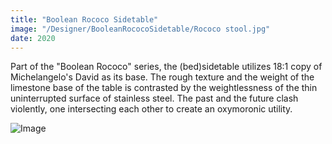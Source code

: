 ```yaml
---
title: "Boolean Rococo Sidetable"
image: "/Designer/BooleanRococoSidetable/Rococo stool.jpg"
date: 2020
---
```


Part of the "Boolean Rococo" series, the (bed)sidetable utilizes 18:1 copy of Michelangelo's David as its base.
The rough texture and the weight of the limestone base of the table is contrasted by the weightlessness of the thin uninterrupted surface of stainless steel. The past and the future clash violently, one intersecting each other to create an oxymoronic utility.

![Image](/Designer/BooleanRococoSidetable/sideView.jpg)
